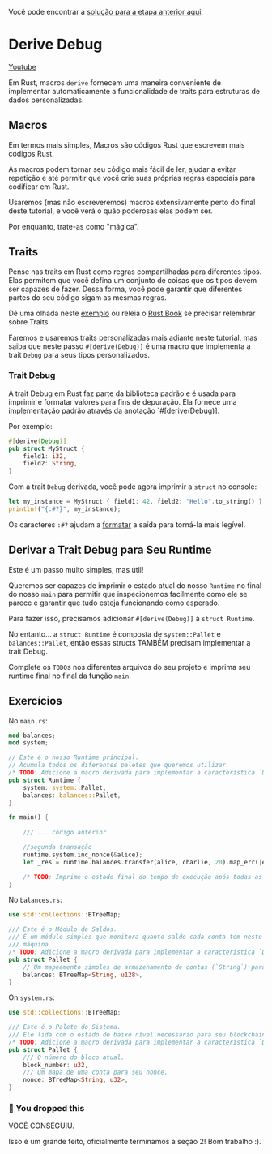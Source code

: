 Você pode encontrar a [solução para a etapa anterior aqui](https://gist.github.com/nomadbitcoin/1bb9765d3c037b651b5b1154c2e586e3).

# Derive Debug

[Youtube](https://youtu.be/fgm7YbP_-PE?si=krW1c2o1LhbIMWYj)

Em Rust, macros `derive` fornecem uma maneira conveniente de implementar automaticamente a funcionalidade de traits para estruturas de dados personalizadas.

## Macros

Em termos mais simples, Macros são códigos Rust que escrevem mais códigos Rust.

As macros podem tornar seu código mais fácil de ler, ajudar a evitar repetição e até permitir que você crie suas próprias regras especiais para codificar em Rust.

Usaremos (mas não escreveremos) macros extensivamente perto do final deste tutorial, e você verá o quão poderosas elas podem ser.

Por enquanto, trate-as como "mágica".

## Traits

Pense nas traits em Rust como regras compartilhadas para diferentes tipos. Elas permitem que você defina um conjunto de coisas que os tipos devem ser capazes de fazer. Dessa forma, você pode garantir que diferentes partes do seu código sigam as mesmas regras.


Dê uma olhada neste [exemplo](https://doc.rust-lang.org/rust-by-example/trait.html) ou releia o [Rust Book](https://doc.rust-lang.org/book/ch10-02-traits.html) se precisar relembrar sobre Traits.

Faremos e usaremos traits personalizadas mais adiante neste tutorial, mas saiba que neste passo  `#[derive(Debug)]`  é uma macro que implementa a trait `Debug` para seus tipos personalizados.

### Trait Debug

A trait Debug em Rust faz parte da biblioteca padrão e é usada para imprimir e formatar valores para fins de depuração. Ela fornece uma implementação padrão através da anotação `#[derive(Debug)].

Por exemplo:

```rust
#[derive(Debug)]
pub struct MyStruct {
    field1: i32,
    field2: String,
}
```

Com a trait `Debug` derivada, você pode agora imprimir a `struct` no console:

```rust
let my_instance = MyStruct { field1: 42, field2: "Hello".to_string() };
println!("{:#?}", my_instance);
```

Os caracteres `:#?` ajudam a [formatar](https://doc.rust-lang.org/std/fmt/) a saída para torná-la mais legível.

## Derivar a Trait Debug para Seu Runtime

Este é um passo muito simples, mas útil!

Queremos ser capazes de imprimir o estado atual do nosso `Runtime` no final do nosso `main` para permitir que inspecionemos facilmente como ele se parece e garantir que tudo esteja funcionando como esperado.


Para fazer isso, precisamos adicionar `#[derive(Debug)]` à `struct Runtime`.

No entanto... a `struct Runtime` é composta de `system::Pallet` e `balances::Pallet`, então essas structs TAMBÉM precisam implementar a trait Debug.

Complete os `TODO`s nos diferentes arquivos do seu projeto e imprima seu runtime final no final da função `main`.

## Exercícios

No `main.rs`:

```rust
mod balances;
mod system;

// Este é o nosso Runtime principal.
// Acumula todos os diferentes paletes que queremos utilizar.
/* TODO: Adicione a macro derivada para implementar a característica `Debug` para `Runtime`. */
pub struct Runtime {
	system: system::Pallet,
	balances: balances::Pallet,
}

fn main() {
    
	/// ... código anterior.

 	//segunda transação
	runtime.system.inc_nonce(&alice);
	let _res = runtime.balances.transfer(alice, charlie, 20).map_err(|e| eprintln!("{}", e));

    /* TODO: Imprime o estado final do tempo de execução após todas as transações. */
}

```

No `balances.rs`:

```rust
use std::collections::BTreeMap;

/// Este é o Módulo de Saldos.
/// É um módulo simples que monitora quanto saldo cada conta tem neste estado
/// máquina.
/* TODO: Adicione a macro derivada para implementar a característica `Debug` para `Pallet`. */
pub struct Pallet {
	// Um ​​mapeamento simples de armazenamento de contas (`String`) para seus saldos (`u128`).
	balances: BTreeMap<String, u128>,
}
```

On `system.rs`:

```rust
use std::collections::BTreeMap;

/// Este é o Palete do Sistema.
/// Ele lida com o estado de baixo nível necessário para seu blockchain.
/* TODO: Adicione a macro derivada para implementar a característica `Debug` para `Pallet`. */
pub struct Pallet {
	/// O número do bloco atual.
	block_number: u32,
	/// Um ​​mapa de uma conta para seu nonce.
	nonce: BTreeMap<String, u32>,
}
```

### 👑 You dropped this
VOCÊ CONSEGUIU.

Isso é um grande feito, oficialmente terminamos a seção 2!
Bom trabalho :).
